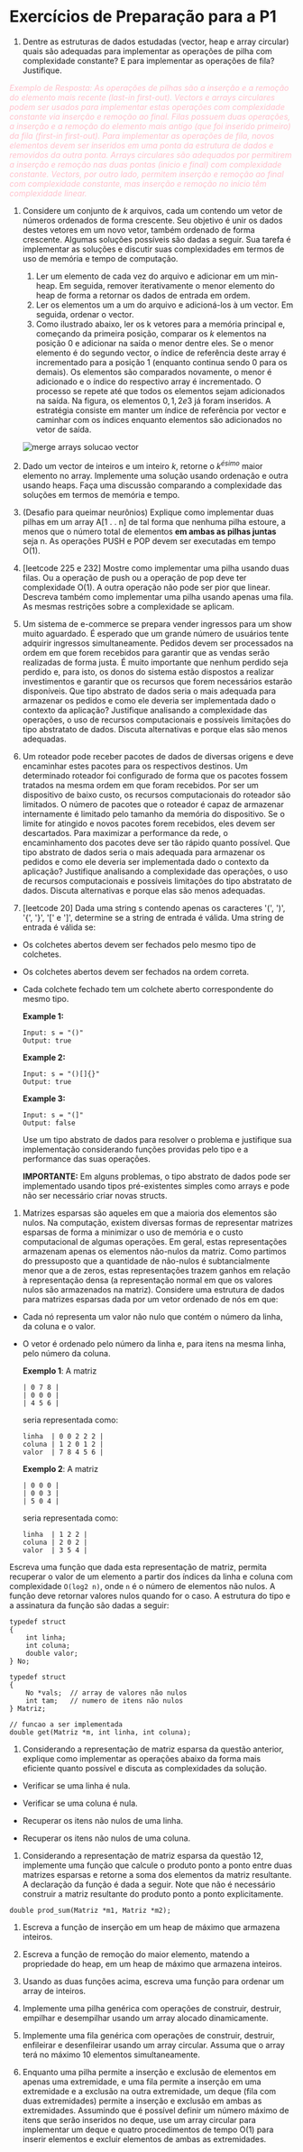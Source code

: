 
# Exercícios de Preparação para a P1

1. Dentre as estruturas de dados estudadas (vector, heap e array circular) quais são adequadas para implementar as operações de pilha com complexidade constante? E para implementar as operações de fila? Justifique.

<i style="color:pink">
Exemplo de Resposta: As operações de pilhas são a inserção e a remoção do elemento mais recente (last-in first-out). Vectors e arrays circulares podem ser usados para implementar estas operações com complexidade constante via inserção e remoção ao final. Filas possuem duas operações, a inserção e a remoção do elemento mais antigo (que foi inserido primeiro) da fila (first-in first-out). Para implementar as operações de fila, novos elementos devem ser inseridos em uma ponta da estrutura de dados e removidos da outra ponta. Arrays circulares são adequados por permitirem a inserção e remoção nas duas pontas (início e final) com complexidade constante. Vectors, por outro lado, permitem inserção e remoção ao final com complexidade constante, mas inserção e remoção no início têm complexidade linear.
</i>

1. Considere um conjunto de $k$ arquivos, cada um contendo um vetor de números ordenados de forma crescente. Seu objetivo é unir os dados destes vetores em um novo vetor, também ordenado de forma crescente. Algumas soluções possíveis são dadas a seguir. Sua tarefa é implementar as soluções e discutir suas complexidades em termos de uso de memória e tempo de computação.
   1. Ler um elemento de cada vez do arquivo e adicionar em um min-heap. Em seguida, remover iterativamente o menor elemento do heap de forma a retornar os dados de entrada em ordem.
   1. Ler os elementos um a um do arquivo e adicioná-los à um vector. Em seguida, ordenar o vector.
   1. Como ilustrado abaixo, ler os k vetores para a memória principal e, começando da primeira posição, comparar os $k$ elementos na posição $0$ e adicionar na saída o menor dentre eles. Se o menor elemento é do segundo vector, o índice de referência deste array é incrementado para a posição $1$ (enquanto continua sendo $0$ para os demais). Os elementos são comparados novamente, o menor é adicionado e o índice do respectivo array é incrementado. O processo se repete até que todos os elementos sejam adicionados na saída. Na figura, os elementos $0, 1, 2 e 3$ já foram inseridos. A estratégia consiste em manter um índice de referência por vector e caminhar com os índices enquanto elementos são adicionados no vetor de saída.

    ![merge arrays solucao vector](imgs/merge-arrays-solucao-vector.png)

1. Dado um vector de inteiros e um inteiro $k$, retorne o $k^{ésimo}$ maior elemento no array. Implemente uma solução usando ordenação e outra usando heaps. Faça uma discussão comparando a complexidade das soluções em termos de memória e tempo.

1. (Desafio para queimar neurônios) Explique como implementar duas pilhas em um array A[1 . . n] de tal forma que nenhuma pilha estoure, a menos que o número total de elementos **em ambas as pilhas juntas** seja n. As operações PUSH e POP devem ser executadas em tempo O(1).

1.  [leetcode 225 e 232] Mostre como implementar uma pilha usando duas filas. Ou a operação de push ou a operação de pop deve ter complexidade O(1). A outra operação não pode ser pior que linear. Descreva também como implementar uma pilha usando apenas uma fila. As mesmas restrições sobre a complexidade se aplicam.

1. Um sistema de e-commerce se prepara vender ingressos para um show muito aguardado. É esperado que um grande número de usuários tente adquirir ingressos simultaneamente. Pedidos devem ser processados na ordem em que forem recebidos para garantir que as vendas serão realizadas de forma justa. É muito importante que nenhum perdido seja perdido e, para isto, os donos do sistema estão dispostos a realizar investimentos e garantir que os recursos que forem necessários estarão disponíveis. Que tipo abstrato de dados seria o mais adequada para armazenar os pedidos e como ele deveria ser implementada dado o contexto da aplicação? Justifique analisando a complexidade das operações, o uso de recursos computacionais e possíveis limitações do tipo abstratato de dados. Discuta alternativas e porque elas são menos adequadas.

1. Um roteador pode receber pacotes de dados de diversas origens e deve encaminhar estes pacotes para os respectivos destinos. Um determinado roteador foi configurado de forma que os pacotes fossem tratados na mesma ordem em que foram recebidos. Por ser um dispositivo de baixo custo, os recursos computacionais do roteador são limitados. O número de pacotes que o roteador é capaz de armazenar internamente é limitado pelo tamanho da memória do dispositivo. Se o limite for atingido e novos pacotes forem recebidos, eles devem ser descartados. Para  maximizar a performance da rede, o encaminhamento dos pacotes deve ser tão rápido quanto possível. Que tipo abstrato de dados seria o mais adequada para armazenar os pedidos e como ele deveria ser implementada dado o contexto da aplicação? Justifique analisando a complexidade das operações, o uso de recursos computacionais e possíveis limitações do tipo abstratato de dados. Discuta alternativas e porque elas são menos adequadas.

1. [leetcode 20] Dada uma string s contendo apenas os caracteres '(', ')', '{', '}', '[' e ']', determine se a string de entrada é válida. Uma string de entrada é válida se:
* Os colchetes abertos devem ser fechados pelo mesmo tipo de colchetes.
* Os colchetes abertos devem ser fechados na ordem correta.
* Cada colchete fechado tem um colchete aberto correspondente do mesmo tipo.

    **Example 1:**

    ```
    Input: s = "()"
    Output: true
    ```

    **Example 2:**

    ```
    Input: s = "()[]{}"
    Output: true
    ```

    **Example 3:**

    ```
    Input: s = "(]"
    Output: false
    ```

    Use um tipo abstrato de dados para resolver o problema e justifique sua implementação considerando funções providas pelo tipo e a performance das suas operações.

    **IMPORTANTE:** Em alguns problemas, o tipo abstrato de dados pode ser implementado usando tipos pré-existentes simples como arrays e pode não ser necessário criar novas structs.

1. Matrizes esparsas são aqueles em que a maioria dos elementos são nulos. Na computação, existem diversas formas de representar matrizes esparsas de forma a minimizar o uso de memória e o custo computacional de algumas operações. Em geral, estas representações armazenam apenas os elementos não-nulos da matriz. Como partimos do pressuposto que a quantidade de não-nulos é subtancialmente menor que a de zeros, estas representações trazem ganhos em relação à representação densa (a representação normal em que os valores nulos são armazenados na matriz). Considere uma estrutura de dados para matrizes esparsas dada por um vetor ordenado de nós em que:
* Cada nó representa um valor não nulo que contém o número da linha, da coluna e o valor.
* O vetor é ordenado pelo número da linha e, para itens na mesma linha, pelo número da coluna.

    **Exemplo 1**: A matriz

    ```
    | 0 7 8 |
    | 0 0 0 |
    | 4 5 6 |
    ```

    seria representada como:

    ```
    linha  | 0 0 2 2 2 |
    coluna | 1 2 0 1 2 |
    valor  | 7 8 4 5 6 |
    ```

    **Exemplo 2**: A matriz

    ```
    | 0 0 0 |
    | 0 0 3 |
    | 5 0 4 |
    ```

    seria representada como:

    ```
    linha  | 1 2 2 |
    coluna | 2 0 2 |
    valor  | 3 5 4 |
    ```

Escreva uma função que dada esta representação de matriz, permita recuperar o valor de um elemento a partir dos índices da linha e coluna com complexidade ```O(log2 n)```, onde ```n``` é o número de elementos não nulos. A função deve retornar valores nulos quando for o caso. A estrutura do tipo e a assinatura da função são dadas a seguir:

```
typedef struct
{
    int linha;
    int coluna;
    double valor;
} No;

typedef struct
{
    No *vals;  // array de valores não nulos
    int tam;   // numero de itens não nulos
} Matriz;

// funcao a ser implementada
double get(Matriz *m, int linha, int coluna);
```

1. Considerando a representação de matriz esparsa da questão anterior, explique como implementar as operações abaixo da forma mais eficiente quanto possível e discuta as complexidades da solução.

* Verificar se uma linha é nula.

* Verificar se uma coluna é nula.

* Recuperar os itens não nulos de uma linha.

* Recuperar os itens não nulos de uma coluna.

1. Considerando a representação de matriz esparsa da questão 12, implemente uma função que calcule o produto ponto a ponto entre duas matrizes esparsas e retorne a soma dos elementos da matriz resultante. A declaração da função é dada a seguir. Note que não é necessário construir a matriz resultante do produto ponto a ponto explicitamente.

```
double prod_sum(Matriz *m1, Matriz *m2);
```

1. Escreva a função de inserção em um heap de máximo que armazena inteiros.

1. Escreva a função de remoção do maior elemento, matendo a propriedade do heap, em um heap de máximo que armazena inteiros.

1.  Usando as duas funções acima, escreva uma função para ordenar um array de inteiros.

1. Implemente uma pilha genérica com operações de construir, destruir, empilhar e desempilhar usando um array alocado dinamicamente.

1. Implemente uma fila genérica com operações de construir, destruir, enfileirar e desenfileirar usando um array circular. Assuma que o array terá no máximo 10 elementos simultaneamente.

1. Enquanto uma pilha permite a inserção e exclusão de elementos em apenas uma extremidade, e uma fila permite a inserção em uma extremidade e a exclusão na outra extremidade, um deque (fila com duas extremidades) permite a inserção e exclusão em ambas as extremidades. Assumindo que é possível definir um número máximo de itens que serão inseridos no deque, use um array circular para implementar um deque e quatro procedimentos de tempo O(1) para inserir elementos e excluir elementos de ambas as extremidades.
